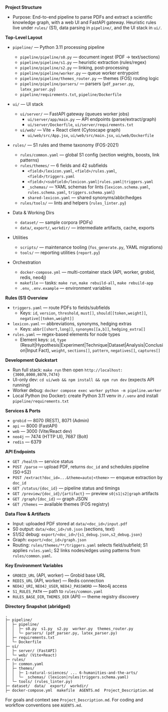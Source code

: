 **Project Structure**

- Purpose: End-to-end pipeline to parse PDFs and extract a scientific knowledge graph, with a web UI and FastAPI gateway. Heuristic rules live under `rules/` (S1), data parsing in `pipeline/`, and the UI stack in `ui/`.

**Top-Level Layout**

- `pipeline/` — Python 3.11 processing pipeline
  - `pipeline/pipeline/s0.py` — document ingest (PDF → text/sections)
  - `pipeline/pipeline/s1.py` — heuristic extraction (rules/regex)
  - `pipeline/pipeline/s2.py` — linking, post-processing
  - `pipeline/pipeline/worker.py` — queue worker entrypoint
  - `pipeline/pipeline/themes_router.py` — themes (FOS) routing logic
  - `pipeline/pipeline/parsers/` — parsers (`pdf_parser.py`, `latex_parser.py`)
  - `pipeline/requirements.txt`, `pipeline/Dockerfile`

- `ui/` — UI stack
  - `ui/server/` — FastAPI gateway (queues worker jobs)
    - `ui/server/app/main.py` — API endpoints (parse/extract/graph)
    - `ui/server/Dockerfile`, `ui/server/requirements.txt`
  - `ui/web/` — Vite + React client (Cytoscape graph)
    - `ui/web/src/App.jsx`, `ui/web/src/main.jsx`, `ui/web/Dockerfile`

- `rules/` — S1 rules and theme taxonomy (FOS-2021)
  - `rules/common.yaml` — global S1 config (section weights, boosts, link patterns)
  - `rules/themes/` — 6 fields and 42 subfields
    - `<field>/lexicon.yaml`, `<field>/rules.yaml`, `<field>/triggers.yaml`
    - `<field>/<subfield>/lexicon.yaml|rules.yaml|triggers.yaml`
    - `_schemas/` — YAML schemas for lints (`lexicon.schema.yaml`, `rules.schema.yaml`, `triggers.schema.yaml`)
    - `shared-lexicon.yaml` — shared synonyms/abbr/hedges
  - `rules/tools/` — lints and helpers (`rules_linter.py`)

- Data & Working Dirs
  - `dataset/` — sample corpora (PDFs)
  - `data/`, `export/`, `workdir/` — intermediate artifacts, cache, exports

- Utilities
  - `scripts/` — maintenance tooling (`fos_generate.py`, YAML migrations)
  - `tools/` — reporting utilities (`report.py`)

- Orchestration
  - `docker-compose.yml` — multi-container stack (API, worker, grobid, redis, neo4j)
  - `makefile` — tasks: `make run`, `make rebuild-all`, `make rebuild-app`
  - `.env`, `.env.example` — environment variables

**Rules (S1) Overview**

- `triggers.yaml` — route PDFs to fields/subfields
  - Keys: `id`, `version`, `threshold`, `must[]`, `should[[token,weight]]`, `negative[[token,weight]]`
- `lexicon.yaml` — abbreviations, synonyms, hedging extras
  - Keys: `abbr[[short,long]]`, `synonyms[[a,b]]`, `hedging_extra[]`
- `rules.yaml` — regex-based elements for node types
  - Element keys: `id`, `type` (Result|Hypothesis|Experiment|Technique|Dataset|Analysis|Conclusion|Input Fact), `weight`, `sections[]`, `pattern`, `negatives[]`, `captures[]`

**Development Quickstart**

- Run full stack: `make run` then open `http://localhost:{3000,8000,8070,7474}`
- UI-only dev: `cd ui/web && npm install && npm run dev` (expects API running)
- Worker debug: `docker compose exec worker python -m pipeline.worker`
- Local Python (no Docker): create Python 3.11 venv in `/.venv` and install `pipeline/requirements.txt`

**Services & Ports**

- `grobid` — 8070 (REST), 8071 (Admin)
- `api` — 8000 (FastAPI)
- `web` — 3000 (Vite/React dev)
- `neo4j` — 7474 (HTTP UI), 7687 (Bolt)
- `redis` — 6379

**API Endpoints**

- `GET /health` — service status
- `POST /parse` — upload PDF, returns `doc_id` and schedules pipeline (S0→S2)
- `POST /extract?doc_id=...&theme=auto|<theme>` — enqueue extraction by `doc_id`
- `GET /status/{doc_id}` — pipeline status and timings
- `GET /preview/{doc_id}/{artifact}` — preview `s0|s1|s2|graph` artifacts
- `GET /graph/{doc_id}` — graph JSON
- `GET /themes` — available themes (FOS registry)

**Data Flow & Artifacts**

- Input: uploaded PDF stored at `data/<doc_id>/input.pdf`
- S0 output: `data/<doc_id>/s0.json` (sections, text)
- S1/S2 debug: `export/<doc_id>/{s1_debug.json,s2_debug.json}`
- Graph: `export/<doc_id>/graph.json`
- Routing: `rules/themes/**/triggers.yaml` selects field/subfield; S1 applies `rules.yaml`; S2 links nodes/edges using patterns from `rules/common.yaml`.

**Key Environment Variables**

- `GROBID_URL` (API, worker) — Grobid base URL
- `REDIS_URL` (API, worker) — Redis connection
- `NEO4J_URI`, `NEO4J_USER`, `NEO4J_PASSWORD` — Neo4j access
- `S1_RULES_PATH` — path to `rules/common.yaml`
- `RULES_BASE_DIR`, `THEMES_DIR` (API) — theme registry discovery

**Directory Snapshot (abridged)**

```
.
├─ pipeline/
│  ├─ pipeline/
│  │  ├─ s0.py  s1.py  s2.py  worker.py  themes_router.py
│  │  └─ parsers/ (pdf_parser.py, latex_parser.py)
│  ├─ requirements.txt
│  └─ Dockerfile
├─ ui/
│  ├─ server/ (FastAPI)
│  └─ web/ (Vite+React)
├─ rules/
│  ├─ common.yaml
│  ├─ themes/
│  │  ├─ 1-natural-sciences/ ... 6-humanities-and-the-arts/
│  │  └─ _schemas/ (lexicon|rules|triggers.schema.yaml)
│  └─ tools/ (rules_linter.py)
├─ dataset/  data/  export/  workdir/
├─ docker-compose.yml  makefile  AGENTS.md  Project_Description.md
```

For goals and context see `Project_Description.md`. For coding and workflow conventions see `AGENTS.md`.

